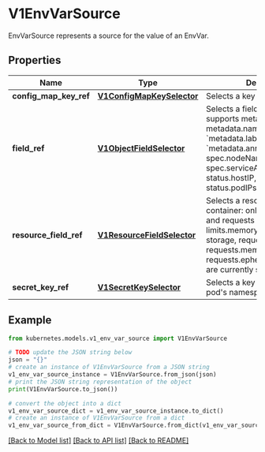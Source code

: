 # V1EnvVarSource

EnvVarSource represents a source for the value of an EnvVar.

## Properties

Name | Type | Description | Notes
------------ | ------------- | ------------- | -------------
**config_map_key_ref** | [**V1ConfigMapKeySelector**](V1ConfigMapKeySelector.md) | Selects a key of a ConfigMap. | [optional] 
**field_ref** | [**V1ObjectFieldSelector**](V1ObjectFieldSelector.md) | Selects a field of the pod: supports metadata.name, metadata.namespace, &#x60;metadata.labels[&#39;&lt;KEY&gt;&#39;]&#x60;, &#x60;metadata.annotations[&#39;&lt;KEY&gt;&#39;]&#x60;, spec.nodeName, spec.serviceAccountName, status.hostIP, status.podIP, status.podIPs. | [optional] 
**resource_field_ref** | [**V1ResourceFieldSelector**](V1ResourceFieldSelector.md) | Selects a resource of the container: only resources limits and requests (limits.cpu, limits.memory, limits.ephemeral-storage, requests.cpu, requests.memory and requests.ephemeral-storage) are currently supported. | [optional] 
**secret_key_ref** | [**V1SecretKeySelector**](V1SecretKeySelector.md) | Selects a key of a secret in the pod&#39;s namespace | [optional] 

## Example

```python
from kubernetes.models.v1_env_var_source import V1EnvVarSource

# TODO update the JSON string below
json = "{}"
# create an instance of V1EnvVarSource from a JSON string
v1_env_var_source_instance = V1EnvVarSource.from_json(json)
# print the JSON string representation of the object
print(V1EnvVarSource.to_json())

# convert the object into a dict
v1_env_var_source_dict = v1_env_var_source_instance.to_dict()
# create an instance of V1EnvVarSource from a dict
v1_env_var_source_from_dict = V1EnvVarSource.from_dict(v1_env_var_source_dict)
```
[[Back to Model list]](../README.md#documentation-for-models) [[Back to API list]](../README.md#documentation-for-api-endpoints) [[Back to README]](../README.md)


